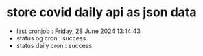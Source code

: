 # store covid daily api as json data

- last cronjob : Friday, 28 June 2024 13:14:43
- status og cron : success
- status daily cron : success
      
      